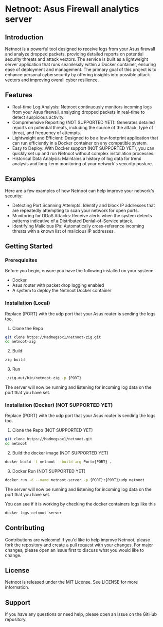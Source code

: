 # Netnoot: Asus Firewall analytics server

## Introduction
Netnoot is a powerful tool designed to receive logs from your Asus firewall and analyze dropped packets, providing detailed reports on potential security threats and attack vectors. The service is built as a lightweight server application that runs seamlessly within a Docker container, ensuring ease of deployment and management. The primary goal of this project is to enhance personal cybersecurity by offering insights into possible attack vectors and improving overall cyber resilience.

## Features

- Real-time Log Analysis: Netnoot continuously monitors incoming logs from your Asus firewall, analyzing dropped packets in real-time to detect suspicious activity.
- Comprehensive Reporting (NOT SUPPORTED YET): Generates detailed reports on potential threats, including the source of the attack, type of threat, and frequency of attempts.
- Lightweight and Efficient: Designed to be a low-footprint application that can run efficiently in a Docker container on any compatible system.
- Easy to Deploy: With Docker support (NOT SUPPORTED YET), you can quickly set up and run Netnoot without complex installation processes.
- Historical Data Analysis: Maintains a history of log data for trend analysis and long-term monitoring of your network's security posture.


## Examples

Here are a few examples of how Netnoot can help improve your network's security:
- Detecting Port Scanning Attempts: Identify and block IP addresses that are repeatedly attempting to scan your network for open ports.
- Monitoring for DDoS Attacks: Receive alerts when the system detects patterns indicative of a Distributed Denial-of-Service attack.
- Identifying Malicious IPs: Automatically cross-reference incoming threats with a known list of malicious IP addresses.


## Getting Started

### Prerequisites

Before you begin, ensure you have the following installed on your system:
  - Docker
  - Asus router with packet drop logging enabled
  - A system to deploy the Netnoot Docker container


### Installation (Local)

Replace {PORT} with the udp port that your Asus router is sending the logs too.

1. Clone the Repo
```zsh
git clone https://Madmegsox1/netnoot-zig.git
cd netnoot-zig
```
2. Build
```zsh
zig build
```
3. Run
```zsh
./zig-out/bin/netnoot-zig -p {PORT}
```
The server will now be running and listening for incoming log data on the port that you have set.

### Installation (Docker) (NOT SUPPORTED YET)

Replace {PORT} with the udp port that your Asus router is sending the logs too.

1. Clone the Repo (NOT SUPPORTED YET)
```zsh
git clone https://Madmegsox1/netnoot.git
cd netnoot
```
2. Build the docker image (NOT SUPPORTED YET)
```zsh
docker build -t netnoot --build-arg Port={PORT} .
```
3. Docker Run (NOT SUPPORTED YET)
```zsh
docker run -d --name netnoot-server -p {PORT}:{PORT}/udp netnoot
```
The server will now be running and listening for incoming log data on the port that you have set.

You can see if it is working by checking the docker containers logs like this
```zsh
docker logs netnoot-server
```

## Contributing
Contributions are welcome! If you'd like to help improve Netnoot, please fork the repository and create a pull request with your changes. For major changes, please open an issue first to discuss what you would like to change.

## License
Netnoot is released under the MIT License. See LICENSE for more information.

## Support
If you have any questions or need help, please open an issue on the GitHub repository.
